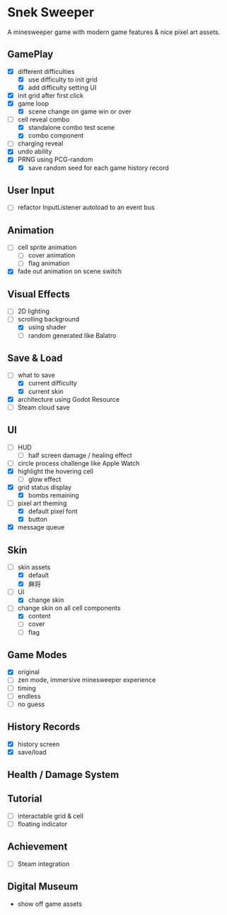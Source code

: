 ﻿# Snek Sweeper

A minesweeper game with modern game features & nice pixel art assets.


## GamePlay

- [x] different difficulties
    - [x] use difficulty to init grid
    - [x] add difficulty setting UI
- [x] init grid after first click
- [x] game loop
    - [x] scene change on game win or over
- [ ] cell reveal combo
    - [x] standalone combo test scene
    - [x] combo component
- [ ] charging reveal
- [x] undo ability
- [x] PRNG using PCG-random
    - [x] save random seed for each game history record

## User Input

- [ ] refactor InputListener autoload to an event bus

## Animation

- [ ] cell sprite animation
    - [ ] cover animation
    - [ ] flag animation
- [x] fade out animation on scene switch

## Visual Effects

- [ ] 2D lighting
- [ ] scrolling background
    - [x] using shader
    - [ ] random generated like Balatro

## Save & Load

- [ ] what to save
    - [x] current difficulty
    - [x] current skin
- [x] architecture using Godot Resource
- [ ] Steam cloud save

## UI

- [ ] HUD
    - [ ] half screen damage / healing effect
- [ ] circle process challenge like Apple Watch
- [x] highlight the hovering cell
    - [ ] glow effect
- [x] grid status display
    - [x] bombs remaining
- [ ] pixel art theming
    - [x] default pixel font
    - [x] button
- [x] message queue

## Skin

- [ ] skin assets
    - [x] default
    - [x] 麻将
- [ ] UI
    - [x] change skin
- [ ] change skin on all cell components
    - [x] content
    - [ ] cover
    - [ ] flag

## Game Modes

- [x] original
- [ ] zen mode, immersive minesweeper experience
- [ ] timing
- [ ] endless
- [ ] no guess

## History Records

- [x] history screen
- [x] save/load

## Health / Damage System

## Tutorial

- [ ] interactable grid & cell
- [ ] floating indicator

## Achievement

- [ ] Steam integration

## Digital Museum

- show off game assets